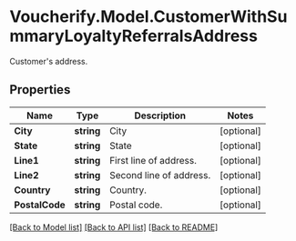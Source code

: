# Voucherify.Model.CustomerWithSummaryLoyaltyReferralsAddress
Customer's address.

## Properties

Name | Type | Description | Notes
------------ | ------------- | ------------- | -------------
**City** | **string** | City | [optional] 
**State** | **string** | State | [optional] 
**Line1** | **string** | First line of address. | [optional] 
**Line2** | **string** | Second line of address. | [optional] 
**Country** | **string** | Country. | [optional] 
**PostalCode** | **string** | Postal code. | [optional] 

[[Back to Model list]](../README.md#documentation-for-models) [[Back to API list]](../README.md#documentation-for-api-endpoints) [[Back to README]](../README.md)

